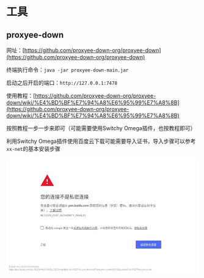 # 工具

## proxyee-down

网址：[https://github.com/proxyee-down-org/proxyee-down](https://github.com/proxyee-down-org/proxyee-down)

终端执行命令：`java -jar proxyee-down-main.jar`

启动之后开启的端口：`http://127.0.0.1:7478`

使用教程：[https://github.com/proxyee-down-org/proxyee-down/wiki/%E4%BD%BF%E7%94%A8%E6%95%99%E7%A8%8B](https://github.com/proxyee-down-org/proxyee-down/wiki/%E4%BD%BF%E7%94%A8%E6%95%99%E7%A8%8B)

按照教程一步一步来即可（可能需要使用Switchy Omega插件，也按教程即可）

利用Switchy Omega插件使用百度云下载可能需要导入证书，导入步骤可以参考`xx-net`的基本安装步骤

![xx](../pictures/6.jpg)